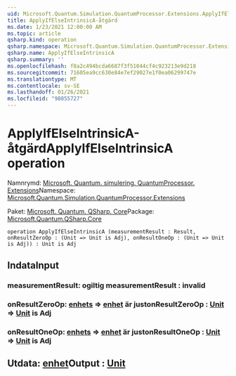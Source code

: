 ```yaml
---
uid: Microsoft.Quantum.Simulation.QuantumProcessor.Extensions.ApplyIfElseIntrinsicA
title: ApplyIfElseIntrinsicA-åtgärd
ms.date: 1/23/2021 12:00:00 AM
ms.topic: article
qsharp.kind: operation
qsharp.namespace: Microsoft.Quantum.Simulation.QuantumProcessor.Extensions
qsharp.name: ApplyIfElseIntrinsicA
qsharp.summary: ''
ms.openlocfilehash: f8a2c494bcda6687f3f51044cf4c923213e9d218
ms.sourcegitcommit: 71605ea9cc630e84e7ef29027e1f0ea06299747e
ms.translationtype: MT
ms.contentlocale: sv-SE
ms.lasthandoff: 01/26/2021
ms.locfileid: "98855727"
---
```

# <a name="applyifelseintrinsica-operation"></a><span data-ttu-id="408cd-102">ApplyIfElseIntrinsicA-åtgärd</span><span class="sxs-lookup"><span data-stu-id="408cd-102">ApplyIfElseIntrinsicA operation</span></span>

<span data-ttu-id="408cd-103">Namnrymd: [Microsoft. Quantum. simulering. QuantumProcessor. Extensions](xref:Microsoft.Quantum.Simulation.QuantumProcessor.Extensions)</span><span class="sxs-lookup"><span data-stu-id="408cd-103">Namespace: [Microsoft.Quantum.Simulation.QuantumProcessor.Extensions](xref:Microsoft.Quantum.Simulation.QuantumProcessor.Extensions)</span></span>

<span data-ttu-id="408cd-104">Paket: [Microsoft. Quantum. QSharp. Core](https://nuget.org/packages/Microsoft.Quantum.QSharp.Core)</span><span class="sxs-lookup"><span data-stu-id="408cd-104">Package: [Microsoft.Quantum.QSharp.Core](https://nuget.org/packages/Microsoft.Quantum.QSharp.Core)</span></span>




```qsharp
operation ApplyIfElseIntrinsicA (measurementResult : Result, onResultZeroOp : (Unit => Unit is Adj), onResultOneOp : (Unit => Unit is Adj)) : Unit is Adj
```


## <a name="input"></a><span data-ttu-id="408cd-105">Indata</span><span class="sxs-lookup"><span data-stu-id="408cd-105">Input</span></span>

### <a name="measurementresult--__invalidresult__"></a><span data-ttu-id="408cd-106">measurementResult: __ogiltig <Result>__</span><span class="sxs-lookup"><span data-stu-id="408cd-106">measurementResult : __invalid<Result>__</span></span>




### <a name="onresultzeroop--unit--unit--is-adj"></a><span data-ttu-id="408cd-107">onResultZeroOp: [enhets](xref:microsoft.quantum.lang-ref.unit) => [enhet](xref:microsoft.quantum.lang-ref.unit)  är just</span><span class="sxs-lookup"><span data-stu-id="408cd-107">onResultZeroOp : [Unit](xref:microsoft.quantum.lang-ref.unit) => [Unit](xref:microsoft.quantum.lang-ref.unit)  is Adj</span></span>




### <a name="onresultoneop--unit--unit--is-adj"></a><span data-ttu-id="408cd-108">onResultOneOp: [enhets](xref:microsoft.quantum.lang-ref.unit) => [enhet](xref:microsoft.quantum.lang-ref.unit)  är just</span><span class="sxs-lookup"><span data-stu-id="408cd-108">onResultOneOp : [Unit](xref:microsoft.quantum.lang-ref.unit) => [Unit](xref:microsoft.quantum.lang-ref.unit)  is Adj</span></span>





## <a name="output--unit"></a><span data-ttu-id="408cd-109">Utdata: [enhet](xref:microsoft.quantum.lang-ref.unit)</span><span class="sxs-lookup"><span data-stu-id="408cd-109">Output : [Unit](xref:microsoft.quantum.lang-ref.unit)</span></span>

